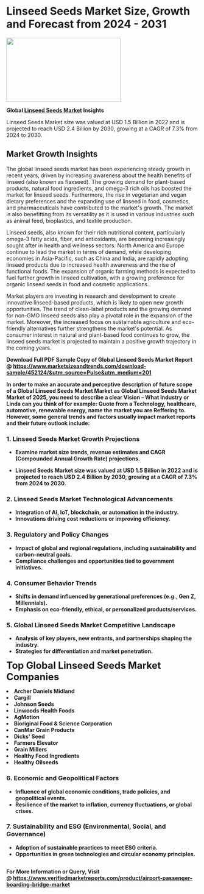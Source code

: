 <H1>Linseed Seeds Market Size, Growth and Forecast from 2024 - 2031</H1><img class="aligncenter size-medium wp-image-584254" src="https://thirdeyenews.in/wp-content/uploads/2024/09/Global-Market-Research-300x168.jpeg" alt="" width="300" height="168" /><p><strong>Global&nbsp;<a href="https://www.marketsizeandtrends.com/download-sample/452124/&amp;utm_source=Pulse&amp;utm_medium=201">Linseed Seeds Market</a> Insights</strong></p><p>Linseed Seeds Market size was valued at USD 1.5 Billion in 2022 and is projected to reach USD 2.4 Billion by 2030, growing at a CAGR of 7.3% from 2024 to 2030.</p><p><h2>Market Growth Insights</h2> <p>The global linseed seeds market has been experiencing steady growth in recent years, driven by increasing awareness about the health benefits of linseed (also known as flaxseed). The growing demand for plant-based products, natural food ingredients, and omega-3 rich oils has boosted the market for linseed seeds. Furthermore, the rise in vegetarian and vegan dietary preferences and the expanding use of linseed in food, cosmetics, and pharmaceuticals have contributed to the market's growth. The market is also benefitting from its versatility as it is used in various industries such as animal feed, bioplastics, and textile production.</p> <p><strong></strong></p> <p>Linseed seeds, also known for their rich nutritional content, particularly omega-3 fatty acids, fiber, and antioxidants, are becoming increasingly sought after in health and wellness sectors. North America and Europe continue to lead the market in terms of demand, while developing economies in Asia-Pacific, such as China and India, are rapidly adopting linseed products due to increased health awareness and the rise of functional foods. The expansion of organic farming methods is expected to fuel further growth in linseed cultivation, with a growing preference for organic linseed seeds in food and cosmetic applications.</p> <p>Market players are investing in research and development to create innovative linseed-based products, which is likely to open new growth opportunities. The trend of clean-label products and the growing demand for non-GMO linseed seeds also play a pivotal role in the expansion of the market. Moreover, the increased focus on sustainable agriculture and eco-friendly alternatives further strengthens the market's potential. As consumer interest in natural and plant-based food continues to grow, the linseed seeds market is projected to maintain a positive growth trajectory in the coming years.</p> <p><strong></p><p><span class=""><strong>Download Full PDF Sample Copy of Global Linseed Seeds Market Report</strong> @ <a href="https://www.marketsizeandtrends.com/download-sample/452124/&amp;utm_source=Pulse&amp;utm_medium=201" target="_blank">https://www.marketsizeandtrends.com/download-sample/452124/&amp;utm_source=Pulse&amp;utm_medium=201</a></span></p><p>In order to make an accurate and perceptive description of future scope of a Global&nbsp;Linseed Seeds Market Market as Global&nbsp;Linseed Seeds Market Market of 2025, you need to describe a clear Vision &ndash; What Industry or Linda can you think of for example: Quote from a Technology, healthcare, automotive, renewable energy, name the market you are Reffering to. However, some general trends and factors usually impact market reports and their future outlook include:</p><h3>1.&nbsp;<strong>Linseed Seeds Market Growth Projections</strong></h3><ul><li>Examine market size trends, revenue estimates and CAGR (Compounded Annual Growth Rate) projections.</li><li><p>Linseed Seeds Market size was valued at USD 1.5 Billion in 2022 and is projected to reach USD 2.4 Billion by 2030, growing at a CAGR of 7.3% from 2024 to 2030.</p></li></ul><h3>2.&nbsp;<strong>Linseed Seeds Market Technological Advancements</strong></h3><ul><li>Integration of AI, IoT, blockchain, or automation in the industry.</li><li>Innovations driving cost reductions or improving efficiency.</li></ul><h3>3.&nbsp;<strong>Regulatory and Policy Changes</strong></h3><ul><li>Impact of global and regional regulations, including sustainability and carbon-neutral goals.</li><li>Compliance challenges and opportunities tied to government initiatives.</li></ul><h3>4.&nbsp;<strong>Consumer Behavior Trends</strong></h3><ul><li>Shifts in demand influenced by generational preferences (e.g., Gen Z, Millennials).</li><li>Emphasis on eco-friendly, ethical, or personalized products/services.</li></ul><h3>5.&nbsp;<strong>Global Linseed Seeds Market Competitive Landscape</strong></h3><ul><li>Analysis of key players, new entrants, and partnerships shaping the industry.</li><li>Strategies for differentiation and market penetration.</li></ul><p data-pm-slice="1 1 []"><span style="color: inherit; font-family: inherit; font-size: 25px;">Top Global Linseed Seeds Market Companies</span></p><div class="" data-test-id=""><p><li>Archer Daniels Midland</li><li> Cargill</li><li> Johnson Seeds</li><li> Linwoods Health Foods</li><li> AgMotion</li><li> Bioriginal Food & Science Corporation</li><li> CanMar Grain Products</li><li> Dicks' Seed</li><li> Farmers Elevator</li><li> Grain Millers</li><li> Healthy Food Ingredients</li><li> Healthy Oilseeds</li></p></div><h3>6.&nbsp;<strong>Economic and Geopolitical Factors</strong></h3><ul><li>Influence of global economic conditions, trade policies, and geopolitical events.</li><li>Resilience of the market to inflation, currency fluctuations, or global crises.</li></ul><h3>7.&nbsp;<strong>Sustainability and ESG (Environmental, Social, and Governance)</strong></h3><ul><li>Adoption of sustainable practices to meet ESG criteria.</li><li>Opportunities in green technologies and circular economy principles.</li></ul><h2><strong style="font-size: 14px;">For More Information or Query, Visit @&nbsp;</strong><a style="background-color: #ffffff; font-size: 14px;" href="https://www.marketsizeandtrends.com/report/linseed-seeds-market/" target="_blank">https://www.verifiedmarketreports.com/product/airport-passenger-boarding-bridge-market</a></h2>

